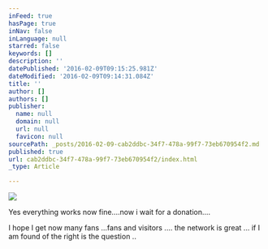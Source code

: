 ```yaml
---
inFeed: true
hasPage: true
inNav: false
inLanguage: null
starred: false
keywords: []
description: ''
datePublished: '2016-02-09T09:15:25.981Z'
dateModified: '2016-02-09T09:14:31.084Z'
title: ''
author: []
authors: []
publisher:
  name: null
  domain: null
  url: null
  favicon: null
sourcePath: _posts/2016-02-09-cab2ddbc-34f7-478a-99f7-73eb670954f2.md
published: true
url: cab2ddbc-34f7-478a-99f7-73eb670954f2/index.html
_type: Article

---
```

![](https://the-grid-user-content.s3-us-west-2.amazonaws.com/0f3a268f-a1c4-4819-9b12-fe9b4d982de6.jpg)

Yes everything works now fine....now i wait for a donation....

I hope I get now many fans ...fans and visitors .... the network is great ... if I am found of the right is the question ..
